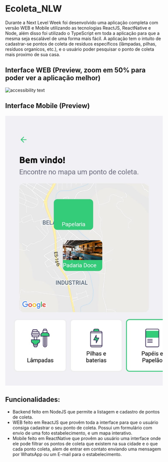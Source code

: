 # Ecoleta_NLW

Durante a Next Level Week foi desenvolvido uma aplicação completa com versão WEB e Mobile utilizando as tecnologias ReactJS, ReactNative e Node, além disso foi utilizado o TypeScript em toda a aplicação para que a mesma seja escalável de uma forma mais fácil. A aplicação tem o intuito de cadastrar-se pontos de coleta de resíduos específicos (lâmpadas, pilhas, resíduos organicos, etc.), e o usuário poder pesquisar o ponto de coleta mais proximo de sua casa.

## Interface WEB (Preview, zoom em 50% para poder ver a aplicação melhor)

<p>
  <img src="web.jpeg" alt="accessibility text">
</p>

## Interface Mobile (Preview)

<p>
  <img src="mobile.jpeg" alt="accessibility text">
</p>

## Funcionalidades:

- Backend feito em NodeJS que permite a listagem e cadastro de pontos de coleta.
- WEB feito em ReactJS que provêm toda a interface para que o usuário consiga cadastrar o seu ponto de coleta. Possui um formulário com envio de uma foto estabelecimento, e um mapa interativo.
- Mobile feito em ReactNative que provêm ao usuário uma interface onde ele pode filtrar os pontos de coleta que existem na sua cidade e o que cada ponto coleta, alem de entrar em contato enviando uma mensagem por WhatsApp ou um E-mail para o estabelecimento.

